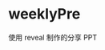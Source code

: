 <!--
 * @Description:
 * @Version: 2.0
 * @Autor: xrzhang03
 * @Date: 2021-08-06 13:19:15
 * @LastEditors: xrzhang03
 * @LastEditTime: 2021-08-09 14:27:42
-->

# weeklyPre

使用 reveal 制作的分享 PPT
